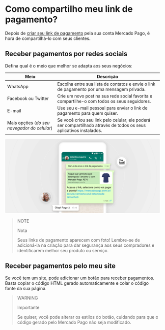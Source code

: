 # Como compartilho meu link de pagamento?

Depois de [criar seu link de pagamento](https://www.mercadopago[FAKER][URL][DOMAIN]/developers/pt/guides/online-payments/payment-link/create-button/) pela sua conta Mercado Pago, é hora de compartilhá-lo com seus clientes.

## Receber pagamentos por redes sociais

Defina qual é o meio que melhor se adapta aos seus negócios:

| **Meio** | **Descrição** |
| --- | --- |
| WhatsApp | Escolha entre sua lista de contatos e envie o link de pagamento por uma mensagem privada. |
| Facebook ou Twitter | Crie um novo post na sua rede social favorita e compartilhe-o com todos os seus seguidores. |
| E-mail | Use seu e-mail pessoal para enviar o link de pagamento para quem quiser. |
| Mais opções (_do seu navegador do celular_) | Se você criou seu link pelo celular, ele poderá ser compartilhado através de todos os seus aplicativos instalados. |

![Receber pagamentos por redes sociais](/images/button/byl_compartilhar.png)

> NOTE
> 
> Nota
> 
> Seus links de pagamento aparecem com foto! Lembre-se de adicioná-la na criação para dar segurança aos seus compradores e identificarem melhor seu produto ou serviço.

## Receber pagamentos pelo meu site

Se você tem um site, pode adicionar um botão para receber pagamentos.
Basta copiar o código HTML gerado automaticamente e colar o código fonte da sua página.

> WARNING
> 
> Importante
> 
> Se quiser, você pode alterar os estilos do botão, cuidando para que o código gerado pelo Mercado Pago não seja modificado.